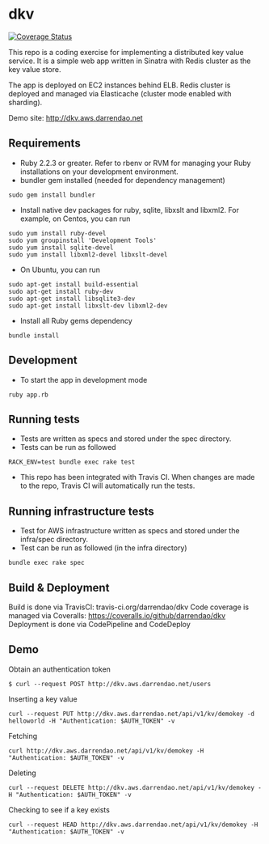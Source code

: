 # dkv
[![Coverage Status](https://coveralls.io/repos/github/darrendao/dkv/badge.svg?branch=master)](https://coveralls.io/github/darrendao/dkv?branch=master)

This repo is a coding exercise for implementing a distributed key value service. It is a simple web app written in Sinatra with Redis cluster as the key value store.

The app is deployed on EC2 instances behind ELB.
Redis cluster is deployed and managed via Elasticache (cluster mode enabled with sharding).

Demo site: http://dkv.aws.darrendao.net

## Requirements
* Ruby 2.2.3 or greater. Refer to rbenv or RVM for managing your Ruby installations on your development environment.
* bundler gem installed (needed for dependency management)
```
sudo gem install bundler
```
* Install native dev packages for ruby, sqlite, libxslt and libxml2. For example, on Centos, you can run
```
sudo yum install ruby-devel
sudo yum groupinstall 'Development Tools'
sudo yum install sqlite-devel
sudo yum install libxml2-devel libxslt-devel
```
* On Ubuntu, you can run
```
sudo apt-get install build-essential
sudo apt-get install ruby-dev
sudo apt-get install libsqlite3-dev
sudo apt-get install libxslt-dev libxml2-dev
```
* Install all Ruby gems dependency
```
bundle install
```
## Development
* To start the app in development mode
```
ruby app.rb
```

## Running tests
* Tests are written as specs and stored under the spec directory.
* Tests can be run as followed
```
RACK_ENV=test bundle exec rake test
```
* This repo has been integrated with Travis CI. When changes are made to the repo, Travis CI will automatically run the tests.

## Running infrastructure tests
* Test for AWS infrastructure written as specs and stored under the infra/spec directory.
* Test can be run as followed (in the infra directory)
```
bundle exec rake spec
```
## Build & Deployment
Build is done via TravisCI: travis-ci.org/darrendao/dkv
Code coverage is managed via Coveralls: https://coveralls.io/github/darrendao/dkv
Deployment is done via CodePipeline and CodeDeploy

## Demo
Obtain an authentication token
```
$ curl --request POST http://dkv.aws.darrendao.net/users
```
Inserting a key value
```
curl --request PUT http://dkv.aws.darrendao.net/api/v1/kv/demokey -d helloworld -H "Authentication: $AUTH_TOKEN" -v
```
Fetching
```
curl http://dkv.aws.darrendao.net/api/v1/kv/demokey -H "Authentication: $AUTH_TOKEN" -v
```
Deleting
```
curl --request DELETE http://dkv.aws.darrendao.net/api/v1/kv/demokey -H "Authentication: $AUTH_TOKEN" -v
```
Checking to see if a key exists
```
curl --request HEAD http://dkv.aws.darrendao.net/api/v1/kv/demokey -H "Authentication: $AUTH_TOKEN" -v
```
